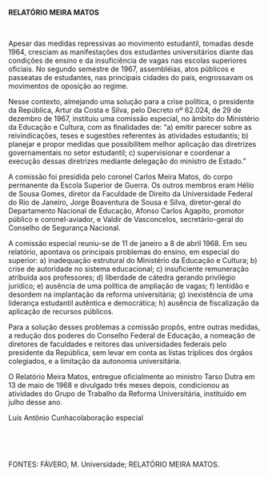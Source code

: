 **RELATÓRIO MEIRA MATOS**

 

Apesar das medidas repressivas ao movimento estudantil, tomadas desde
1964, cresciam as manifestações dos estudantes universitários diante das
condições de ensino e da insuficiência de vagas nas escolas superiores
oficiais. No segundo semestre de 1967, assembléias, atos públicos e
passeatas de estudantes, nas principais cidades do país, engrossavam os
movimentos de oposição ao regime.

Nesse contexto, almejando uma solução para a crise política, o
presidente da República, Artur da Costa e Silva, pelo Decreto nº 62.024,
de 29 de dezembro de 1967, instituiu uma comissão especial, no âmbito do
Ministério da Educação e Cultura, com as finalidades de: “a) emitir
parecer sobre as reivindicações, teses e sugestões referentes às
atividades estudantis; b) planejar e propor medidas que possibilitem
melhor aplicação das diretrizes governamentais no setor estudantil; c)
supervisionar e coordenar a execução dessas diretrizes mediante
delegação do ministro de Estado.”

A comissão foi presidida pelo coronel Carlos Meira Matos, do corpo
permanente da Escola Superior de Guerra. Os outros membros eram Hélio de
Sousa Gomes, diretor da Faculdade de Direito da Universidade Federal do
Rio de Janeiro, Jorge Boaventura de Sousa e Silva, diretor-geral do
Departamento Nacional de Educação, Afonso Carlos Agapito, promotor
público e coronel-aviador, e Valdir de Vasconcelos, secretário-geral do
Conselho de Segurança Nacional.

A comissão especial reuniu-se de 11 de janeiro a 8 de abril 1968. Em seu
relatório, apontava os principais problemas do ensino, em especial do
superior: a) inadequação estrutural do Ministério da Educação e Cultura;
b) crise de autoridade no sistema educacional; c) insuficiente
remuneração atribuída aos professores; d) liberdade de cátedra gerando
privilégio jurídico; e) ausência de uma política de ampliação de vagas;
f) lentidão e desordem na implantação da reforma universitária; g)
inexistência de uma liderança estudantil autêntica e democrática; h)
ausência de fiscalização da aplicação de recursos públicos.

Para a solução desses problemas a comissão propôs, entre outras medidas,
a redução dos poderes do Conselho Federal de Educação, a nomeação de
diretores de faculdades e reitores das universidades federais pelo
presidente da República, sem levar em conta as listas tríplices dos
órgãos colegiados, e a limitação da autonomia universitária.

O Relatório Meira Matos, entregue oficialmente ao ministro Tarso Dutra
em 13 de maio de 1968 e divulgado três meses depois, condicionou as
atividades do Grupo de Trabalho da Reforma Universitária, instituído em
julho desse ano.

Luís Antônio Cunhacolaboração especial

 

 

FONTES: FÁVERO, M. Universidade; RELATÓRIO MEIRA MATOS.

 
